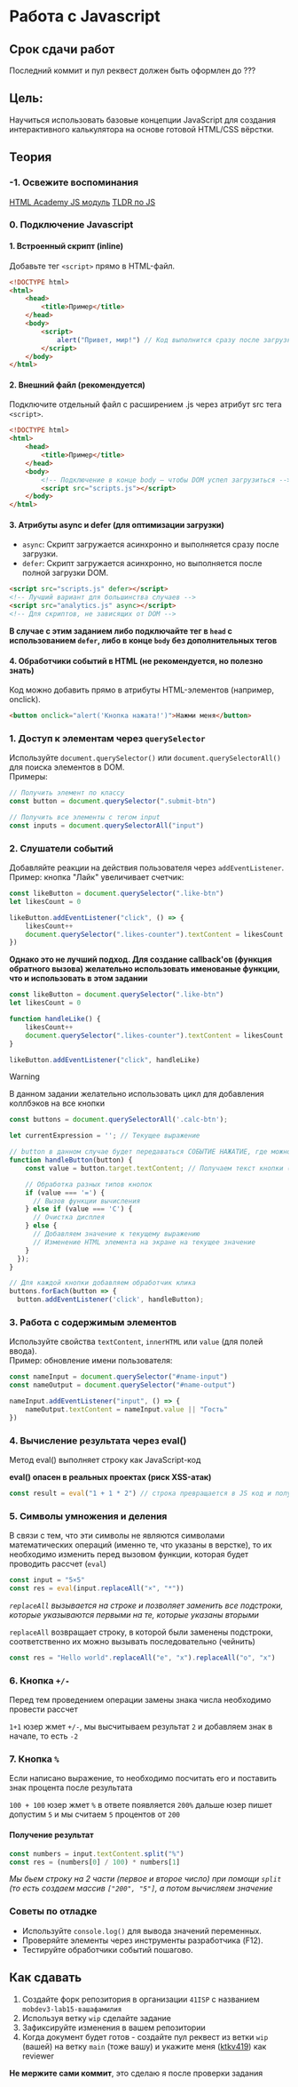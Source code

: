 # Работа с Javascript

## Срок сдачи работ

Последний коммит и пул реквест должен быть оформлен до ???

## Цель:

Научиться использовать базовые концепции JavaScript для создания интерактивного калькулятора на основе готовой HTML/CSS вёрстки.

## Теория

### -1. Освежите воспоминания

[HTML Academy JS модуль](https://htmlacademy.ru/courses/343/run/1)
[TLDR по JS](https://learnxinyminutes.com/ru/javascript/)

### 0. Подключение Javascript

#### 1. Встроенный скрипт (inline)

Добавьте тег `<script>` прямо в HTML-файл.

```html
<!DOCTYPE html>
<html>
    <head>
        <title>Пример</title>
    </head>
    <body>
        <script>
            alert("Привет, мир!") // Код выполнится сразу после загрузки страницы
        </script>
    </body>
</html>
```

#### 2. Внешний файл (рекомендуется)

Подключите отдельный файл с расширением .js через атрибут src тега `<script>`.

```html
<!DOCTYPE html>
<html>
    <head>
        <title>Пример</title>
    </head>
    <body>
        <!-- Подключение в конце body — чтобы DOM успел загрузиться -->
        <script src="scripts.js"></script>
    </body>
</html>
```

#### 3. Атрибуты async и defer (для оптимизации загрузки)

-   `async`: Скрипт загружается асинхронно и выполняется сразу после загрузки.
-   `defer`: Скрипт загружается асинхронно, но выполняется после полной загрузки DOM.

```html
<script src="scripts.js" defer></script>
<!-- Лучший вариант для большинства случаев -->
<script src="analytics.js" async></script>
<!-- Для скриптов, не зависящих от DOM -->
```

**В случае с этим заданием либо подключайте тег в `head` с использованием `defer`, либо в конце `body` без дополнительных тегов**

#### 4. Обработчики событий в HTML (не рекомендуется, но полезно знать)

Код можно добавить прямо в атрибуты HTML-элементов (например, onclick).

```html
<button onclick="alert('Кнопка нажата!')">Нажми меня</button>
```

### 1. **Доступ к элементам через `querySelector`**

Используйте `document.querySelector()` или `document.querySelectorAll()` для поиска элементов в DOM.  
Примеры:

```javascript
// Получить элемент по классу
const button = document.querySelector(".submit-btn")

// Получить все элементы с тегом input
const inputs = document.querySelectorAll("input")
```

### 2. **Слушатели событий**

Добавляйте реакции на действия пользователя через `addEventListener`.  
Пример: кнопка "Лайк" увеличивает счетчик:

```javascript
const likeButton = document.querySelector(".like-btn")
let likesCount = 0

likeButton.addEventListener("click", () => {
    likesCount++
    document.querySelector(".likes-counter").textContent = likesCount
})
```

**Однако это не лучший подход. Для создание callback'ов (функция обратного вызова) желательно использовать именованые функции, что и использовать в этом задании**

```javascript
const likeButton = document.querySelector(".like-btn")
let likesCount = 0

function handleLike() {
    likesCount++
    document.querySelector(".likes-counter").textContent = likesCount
}

likeButton.addEventListener("click", handleLike)
```

> [!WARNING]
> В данном задании желательно использовать цикл для добавления коллбэков на все кнопки

```javascript
const buttons = document.querySelectorAll('.calc-btn');

let currentExpression = ''; // Текущее выражение

// button в данном случае будет передаваться СОБЫТИЕ НАЖАТИЕ, где можно будет узнать кнопку по которой нажали через target и из которой можно будет доставать её значение
function handleButton(button) {
    const value = button.target.textContent; // Получаем текст кнопки (например, "5", "+")

    // Обработка разных типов кнопок
    if (value === '=') {
      // Вызов функции вычисления
    } else if (value === 'C') {
      // Очистка дисплея
    } else {
      // Добавляем значение к текущему выражению
      // Изменение HTML элемента на экране на текущее значение
    }
  });
}

// Для каждой кнопки добавляем обработчик клика
buttons.forEach(button => {
  button.addEventListener('click', handleButton);
```

### 3. **Работа с содержимым элементов**

Используйте свойства `textContent`, `innerHTML` или `value` (для полей ввода).  
Пример: обновление имени пользователя:

```javascript
const nameInput = document.querySelector("#name-input")
const nameOutput = document.querySelector("#name-output")

nameInput.addEventListener("input", () => {
    nameOutput.textContent = nameInput.value || "Гость"
})
```

### 4. Вычисление результата через eval()

Метод eval() выполняет строку как JavaScript-код

**eval() опасен в реальных проектах (риск XSS-атак)**

```javascript
const result = eval("1 + 1 * 2") // строка превращается в JS код и получаем результат 3
```

### 5. Символы умножения и деления

В связи с тем, что эти символы не являются символами математических операций (именно те, что указаны в верстке), то их необходимо изменить перед вызовом функции, которая будет проводить рассчет (`eval`)

```javascript
const input = "5×5"
const res = eval(input.replaceAll("×", "*"))
```

_`replaceAll` вызывается на строке и позволяет заменить все подстроки, которые указываются первыми на те, которые указаны вторыми_

`replaceAll` возвращает строку, в которой были заменены подстроки, соответственно их можно вызывать последовательно (чейнить)

```javascript
const res = "Hello world".replaceAll("e", "x").replaceAll("o", "x")
```

### 6. Кнопка `+/-`

Перед тем проведением операции замены знака числа необходимо провести рассчет

`1+1` юзер жмет `+/-`, мы высчитываем результат `2` и добавляем знак в начале, то есть `-2`

### 7. Кнопка `%`

Если написано выражение, то необходимо посчитать его и поставить знак процента после результата

`100 + 100` юзер жмет `%` в ответе появляется `200%` дальше юзер пишет допустим `5` и мы считаем `5` процентов от `200`

#### Получение результат

```javascript
const numbers = input.textContent.split("%")
const res = (numbers[0] / 100) * numbers[1]
```

_Мы бьем строку на 2 части (первое и второе число) при помощи `split` (то есть создаем массив `["200", "5"]`, а потом вычисляем значение_

### **Советы по отладке**

-   Используйте `console.log()` для вывода значений переменных.
-   Проверяйте элементы через инструменты разработчика (F12).
-   Тестируйте обработчики событий пошагово.

## Как сдавать

1. Создайте форк репозитория в организации `41ISP` с названием `mobdev3-lab15-вашафамилия`
2. Используя ветку `wip` сделайте задание
3. Зафиксируйте изменения в вашем репозитории
4. Когда документ будет готов - создайте пул реквест из ветки `wip` (вашей) на ветку `main` (тоже вашу) и укажите меня ([ktkv419](https://github.com/ktkv419)) как reviewer

**Не мержите сами коммит**, это сделаю я после проверки задания
